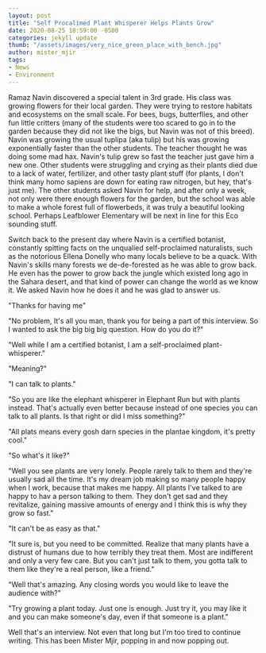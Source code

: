 ```yaml
---
layout: post
title: "Self Procalimed Plant Whisperer Helps Plants Grow"
date: 2020-08-25 18:59:00 -0500
categories: jekyll update
thumb: "/assets/images/very_nice_green_place_with_bench.jpg"
author: mister_mjir
tags:
- News
- Environment
---
```


Ramaz Navin discovered a special talent in 3rd grade. His class was growing flowers for their local garden. They were trying to restore habitats and ecosystems on
the small scale. For bees, bugs, butterflies, and other fun little critters (many of the students were too scared to go in to the garden because they did not like
the bigs, but Navin was not of this breed). Navin was growing the usual tuplipa (aka tulip) but his was growing exponentially faster than the other students. The
teacher thought he was doing some mad hax. Navin's tulip grew so fast the teacher just gave him a new one. Other students were struggling and crying as their plants
died due to a lack of water, fertilizer, and other tasty plant stuff (for plants, I don't think many homo sapiens are down for eating raw nitrogen, but hey, that's
just me). The other students asked Navin for help, and after only a week, not only were there enough flowers for the garden, but the school was able to make a whole
forest full of flowerbeds, it was truly a beautiful looking school. Perhaps Leafblower Elementary will be next in line for this Eco sounding stuff.

Switch back to the present day where Navin is a certified botanist, constantly spitting facts on the unqualied self-proclaimed naturalists, such as the notorious
Ellena Donelly who many locals believe to be a quack. With Navin's skills many forests we de-de-forested as he was able to grow back. He even has the power to grow
back the jungle which existed long ago in the Sahara desert, and that kind of power can change the world as we know it. We asked Navin how he does it and he
was glad to answer us.

"Thanks for having me"

"No problem, It's all you man, thank you for being a part of this interview. So I wanted to ask the big big big question. How do you do it?"

"Well while I am a certified botanist, I am a self-proclaimed plant-whisperer."

"Meaning?"

"I can talk to plants."

"So you are like the elephant whisperer in Elephant Run but with plants instead. That's actually even better because instead of one species you can talk to all plants.
Is that right or did I miss something?"

"All plats means every gosh darn species in the plantae kingdom, it's pretty cool."

"So what's it like?"

"Well you see plants are very lonely. People rarely talk to them and they're usually sad all the time. It's my dream job making so many people happy when I work,
because that makes me happy. All plants I've talked to are happy to hav a person talking to them. They don't get sad and they revitalize, gaining massive amounts
of energy and I think this is why they grow so fast."

"It can't be as easy as that."

"It sure is, but you need to be committed. Realize that many plants have a distrust of humans due to how terribly they treat them. Most are indifferent and only
a very few care. But you can't just talk to them, you gotta talk to them like they're a real person, like a friend."

"Well that's amazing. Any closing words you would like to leave the audience with?"

"Try growing a plant today. Just one is enough. Just try it, you may like it and you can make someone's day, even if that someone is a plant."

Well that's an interview. Not even that long but I'm too tired to continue writing. This has been Mister Mjir, popping in and now popping out.
